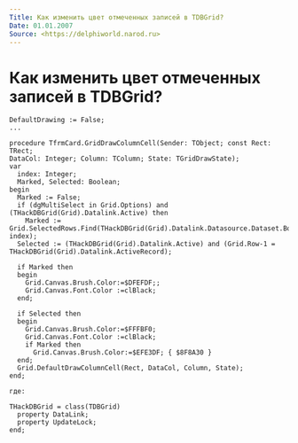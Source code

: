 ```yaml
---
Title: Как изменить цвет отмеченных записей в TDBGrid?
Date: 01.01.2007
Source: <https://delphiworld.narod.ru>
---
```



Как изменить цвет отмеченных записей в TDBGrid?
===============================================

    DefaultDrawing := False;
    ...
     
    procedure TfrmCard.GridDrawColumnCell(Sender: TObject; const Rect: TRect;
    DataCol: Integer; Column: TColumn; State: TGridDrawState);
    var
      index: Integer;
      Marked, Selected: Boolean;
    begin
      Marked := False;
      if (dgMultiSelect in Grid.Options) and (THackDBGrid(Grid).Datalink.Active) then
        Marked := Grid.SelectedRows.Find(THackDBGrid(Grid).Datalink.Datasource.Dataset.Bookmark, index);
      Selected := (THackDBGrid(Grid).Datalink.Active) and (Grid.Row-1 = THackDBGrid(Grid).Datalink.ActiveRecord);
     
      if Marked then
      begin
        Grid.Canvas.Brush.Color:=$DFEFDF;;
        Grid.Canvas.Font.Color :=clBlack;
      end;
     
      if Selected then
      begin
        Grid.Canvas.Brush.Color:=$FFFBF0;
        Grid.Canvas.Font.Color :=clBlack;
        if Marked then
          Grid.Canvas.Brush.Color:=$EFE3DF; { $8F8A30 }
      end;
      Grid.DefaultDrawColumnCell(Rect, DataCol, Column, State);
    end;
     
    где: 
     
    THackDBGrid = class(TDBGrid)
      property DataLink;
      property UpdateLock;
    end;


